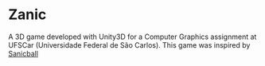 # Zanic
A 3D game developed with Unity3D for a Computer Graphics assignment at UFSCar (Universidade Federal de São Carlos).
This game was inspired by [Sanicball](http://www.sanicball.com/)
